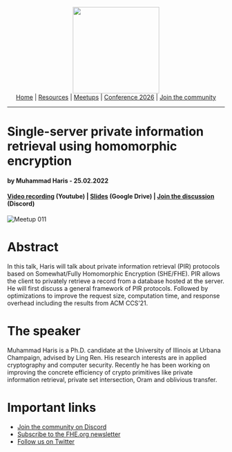 <!-- Main header navigation -->
<p align="center">
  <img width="200" src="https://user-images.githubusercontent.com/5758427/180978488-db825482-5a58-4c7c-9589-c494a6f0be04.png"><br/>
  <a href="https://fhe-org.github.io">Home</a> | <a href="https://fhe-org.github.io/resources">Resources</a> | <a href="https://fhe-org.github.io/meetups/">Meetups</a> | <a href="https://fhe-org.github.io/conferences/conference-2026/">Conference 2026</a> | <a href="https://fhe-org.github.io/community">Join the community</a>
</p>
<hr/>
<!-- /Main header navigation -->


# Single-server private information retrieval using homomorphic encryption
#### by Muhammad Haris - 25.02.2022

#### <a href="https://www.youtube.com/watch?v=pRkSYjOuhdk">Video recording</a> (Youtube) | <a href="https://drive.google.com/file/d/1IrMKg6FxsxQaKFMQzD_fNXMpDmZdDCX1/view">Slides</a> (Google Drive) | <a href="https://discord.fhe.org">Join the discussion</a> (Discord)

![Meetup 011](https://github.com/FHE-org/fhe-org.github.io/assets/37557436/2a9f4e76-18c6-498a-aa13-dbbde68cb140)

# Abstract
In this talk, Haris will talk about private information retrieval (PIR) protocols based on Somewhat/Fully Homomorphic Encryption (SHE/FHE). PIR allows the client to privately retrieve a record from a database hosted at the server. He will first discuss a general framework of PIR protocols. Followed by optimizations to improve the request size, computation time, and response overhead including the results from ACM CCS’21.

# The speaker
Muhammad Haris is a Ph.D. candidate at the University of Illinois at Urbana Champaign, advised by Ling Ren. His research interests are in applied cryptography and computer security. Recently he has been working on improving the concrete efficiency of crypto primitives like private information retrieval, private set intersection, Oram and oblivious transfer.

# Important links
- <a href="https://discord.fhe.org">Join the community on Discord</a>
- <a href="https://fheorg.substack.com">Subscribe to the FHE.org newsletter</a>
- <a href="https://twitter.com/fhe_org">Follow us on Twitter</a>

